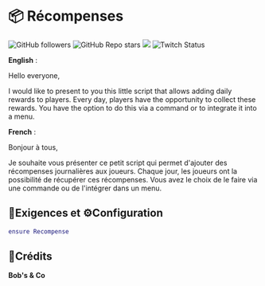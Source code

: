 # 📦 Récompenses


![GitHub followers](https://img.shields.io/github/followers/shoot1101?style=for-the-badge) ![GitHub Repo stars](https://img.shields.io/github/stars/shoot1101/Recompense?style=for-the-badge) [![](https://img.shields.io/badge/Discord-7289DA?style=for-the-badge&logo=discord&logoColor=white)]((https://discord.gg/X36mxQTk5b)) ![Twitch Status](https://img.shields.io/twitch/status/BobMarly1?style=for-the-badge)


**English** :

Hello everyone,

I would like to present to you this little script that allows adding daily rewards to players. Every day, players have the opportunity to collect these rewards. You have the option to do this via a command or to integrate it into a menu.

**French** :

Bonjour à tous,

Je souhaite vous présenter ce petit script qui permet d'ajouter des récompenses journalières aux joueurs. Chaque jour, les joueurs ont la possibilité de récupérer ces récompenses. Vous avez le choix de le faire via une commande ou de l'intégrer dans un menu.


## **🧱Exigences et ⚙️Configuration**


```lua
ensure Recompense
```

## **💌Crédits**


**Bob's & Co**
